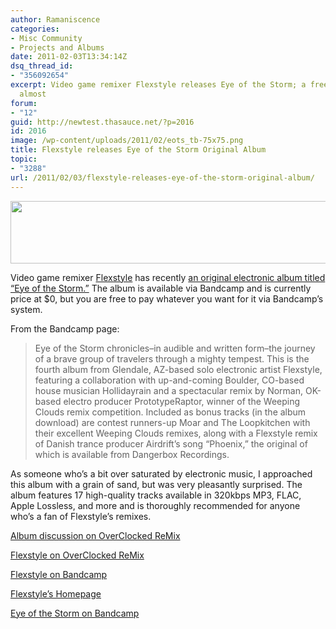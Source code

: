 ```yaml
---
author: Ramaniscence
categories:
- Misc Community
- Projects and Albums
date: 2011-02-03T13:34:14Z
dsq_thread_id:
- "356092654"
excerpt: Video game remixer Flexstyle releases Eye of the Storm; a free electronic
  almost
forum:
- "12"
guid: http://newtest.thasauce.net/?p=2016
id: 2016
image: /wp-content/uploads/2011/02/eots_tb-75x75.png
title: Flexstyle releases Eye of the Storm Original Album
topic:
- "3288"
url: /2011/02/03/flexstyle-releases-eye-of-the-storm-original-album/
---
```


<img src="http://thasauce.net/wp-content/uploads/2011/02/eots.png" alt="" title="eots" width="590" height="100" class="aligncenter size-full wp-image-2018" srcset="http://thasauce.net/wp-content/uploads/2011/02/eots.png 590w, http://thasauce.net/wp-content/uploads/2011/02/eots-300x50.png 300w, http://thasauce.net/wp-content/uploads/2011/02/eots-75x12.png 75w" sizes="(max-width: 590px) 100vw, 590px" />

Video game remixer [Flexstyle](http://flexstylemusic.com/wp/) has recently [an original electronic album titled &#8220;Eye of the Storm.&#8221;](http://flexstyle.bandcamp.com/album/eye-of-the-storm) The album is available via Bandcamp and is currently price at $0, but you are free to pay whatever you want for it via Bandcamp&#8217;s system.

From the Bandcamp page:

> Eye of the Storm chronicles&#8211;in audible and written form&#8211;the journey of a brave group of travelers through a mighty tempest. This is the fourth album from Glendale, AZ-based solo electronic artist Flexstyle, featuring a collaboration with up-and-coming Boulder, CO-based house musician Hollidayrain and a spectacular remix by Norman, OK-based electro producer PrototypeRaptor, winner of the Weeping Clouds remix competition. Included as bonus tracks (in the album download) are contest runners-up Moar and The Loopkitchen with their excellent Weeping Clouds remixes, along with a Flexstyle remix of Danish trance producer Airdrift&#8217;s song &#8220;Phoenix,&#8221; the original of which is available from Dangerbox Recordings. 

As someone who&#8217;s a bit over saturated by electronic music, I approached this album with a grain of sand, but was very pleasantly surprised. The album features 17 high-quality tracks available in 320kbps MP3, FLAC, Apple Lossless, and more and is thoroughly recommended for anyone who&#8217;s a fan of Flexstyle&#8217;s remixes.

[Album discussion on OverClocked ReMix](http://ocremix.org/forums/showthread.php?t=33146)
  
[Flexstyle on OverClocked ReMix](http://ocremix.org/artist/5655/flexstyle)
  
[Flexstyle on Bandcamp](flexstyle.bandcamp.com)
  
[Flexstyle&#8217;s Homepage](http://flexstylemusic.com/wp/)
  
[Eye of the Storm on Bandcamp](http://flexstyle.bandcamp.com/album/eye-of-the-storm)